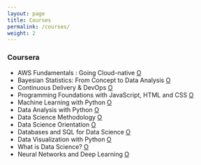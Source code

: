 ```yaml
---
layout: page
title: Courses
permalink: /courses/
weight: 2
---
```


### Coursera <br>

- AWS Fundamentals : Going Cloud-native [O](https://www.coursera.org/account/accomplishments/certificate/X4DDD8FFM46Q?utm_medium=certificate&utm_source=link&utm_campaign=copybutton_certificate&utm_term=long)
- Bayesian Statistics: From Concept to Data Analysis [O](https://www.coursera.org/account/accomplishments/certificate/NG3ZL9GT4XLG)
- Continuous Delivery & DevOps [O](https://www.coursera.org/account/accomplishments/certificate/K25JUBJ4ZP3Y)
- Programming Foundations with JavaScript, HTML and CSS [O](https://www.coursera.org/account/accomplishments/certificate/HR2UDP8BMSJ9)
- Machine Learning with Python [O](https://www.coursera.org/account/accomplishments/certificate/MQK63KV9MQAZ)
- Data Analysis with Python [O](https://www.credly.com/badges/4a7ad4a7-9408-4417-8631-577b37d9f606/linked_in_profile)
- Data Science Methodology [O](https://www.credly.com/badges/2e917d3a-7b82-4a39-9e92-f335baa217c0/linked_i)
- Data Science Orientation [O](https://www.credly.com/badges/96a7b2d6-bb07-407c-b9cc-33a7a823ef75/linked_in_profile)
- Databases and SQL for Data Science [O](https://www.credly.com/badges/7d838758-80cf-47a9-a476-669d45e20241/linked_i)
- Data Visualization with Python [O](https://www.coursera.org/account/accomplishments/certificate/TMNDBTZYL4Y5)
- What is Data Science? [O](https://www.coursera.org/account/accomplishments/certificate/TCV3KYKC3PVK)
- Neural Networks and Deep Learning [O](https://www.coursera.org/account/accomplishments/certificate/6ZWGHF65EVQE)
  <br>
